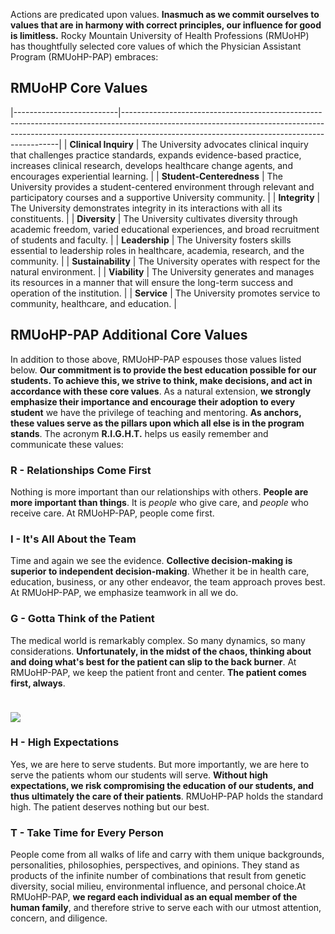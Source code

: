 
Actions are predicated upon values. **Inasmuch as we commit ourselves to values that are in harmony with correct principles, our influence for good is limitless.** Rocky Mountain University of Health Professions (RMUoHP) has thoughtfully selected core values of which the Physician Assistant Program (RMUoHP-PAP) embraces: 

## RMUoHP Core Values 

|--------------------------|--------------------------------------------------------------------------------------------------------------------------------------------------------------------------------------------------------------------------|
| **Clinical Inquiry**     | The University advocates clinical inquiry that challenges practice standards, expands evidence-based practice, increases clinical research, develops healthcare change agents, and encourages experiential learning. |
| **Student-Centeredness** | The University provides a student-centered environment through relevant and participatory courses and a supportive University community.                                                                             |
| **Integrity**            | The University demonstrates integrity in its interactions with all its constituents.                                                                                                                                 |
| **Diversity**            | The University cultivates diversity through academic freedom, varied educational experiences, and broad recruitment of students and faculty.                                                                         |
| **Leadership**           | The University fosters skills essential to leadership roles in healthcare, academia, research, and the community.                                                                                                    |
| **Sustainability**       | The University operates with respect for the natural environment.                                                                                                                                                    |
| **Viability**            | The University generates and manages its resources in a manner that will ensure the long-term success and operation of the institution.                                                                              |
| **Service**              | The University promotes service to community, healthcare, and education.                                                                                                                                             |

## RMUoHP-PAP Additional Core Values 

In addition to those above, RMUoHP-PAP espouses those values listed below. **Our commitment is to provide the best education possible for our students. To achieve this, we strive to think, make decisions, and act in accordance with these core values**. As a natural extension, **we strongly emphasize their importance and encourage their adoption to every student** we have the privilege of teaching and mentoring. **As anchors, these values serve as the pillars upon which all else is in the program stands**. The acronym **R.I.G.H.T.** helps us easily remember and communicate these values:

### <span class="highlight-rgt">R</span> - Relationships Come First

Nothing is more important than our relationships with others. **People are more important than things**. It is _people_ who give care, and _people_ who receive care. At RMUoHP-PAP, people come first.

### <span class="highlight-ih">I</span> - It's All About the Team

Time and again we see the evidence. **Collective decision-making is superior to independent decision-making**. Whether it be in health care, education, business, or any other endeavor, the team approach proves best. At RMUoHP-PAP, we emphasize teamwork in all we do.

### <span class="highlight-rgt">G</span> - Gotta Think of the Patient

The medical world is remarkably complex. So many dynamics, so many considerations. **Unfortunately, in the midst of the chaos, thinking about and doing what's best for the patient can slip to the back burner**. At RMUoHP-PAP, we keep the patient front and center. **The patient comes first, always**.

<img src="{{site.imagepath}}/familymedicine.jpg" style="max-width:100%; margin-left:auto; margin-right:auto; margin-top:1.5rem;">

### <span class="highlight-ih">H</span> - High Expectations

Yes, we are here to serve students. But more importantly, we are here to serve the patients whom our students will serve. **Without high expectations, we risk compromising the education of our students, and thus ultimately the care of their patients**. RMUoHP-PAP holds the standard high. The patient deserves nothing but our best.

### <span class="highlight-rgt">T</span> - Take Time for Every Person

People come from all walks of life and carry with them unique backgrounds, personalities, philosophies, perspectives, and opinions. They stand as products of the infinite number of combinations that result from genetic diversity, social milieu, environmental influence, and personal choice.At RMUoHP-PAP, **we regard each individual as an equal member of the human family**, and therefore strive to serve each with our utmost attention, concern, and diligence.